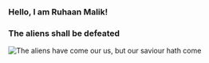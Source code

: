 
### **Hello, I am Ruhaan Malik!**
### The aliens shall be defeated
![The aliens have come our us, but our saviour hath come](https://www.pngwing.com/en/free-png-nbqjy)

